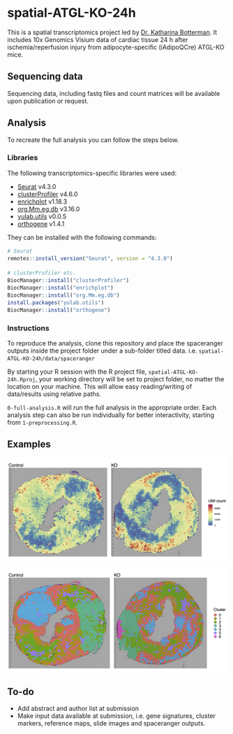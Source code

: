 # spatial-ATGL-KO-24h

This is a spatial transcriptomics project led by [Dr. Katharina Botterman](mailto:katharina.bottermann@hhu.de). It includes 10x Genomics Visium data of cardiac tissue 24 h after ischemia/reperfusion injury from adipocyte-specific (iAdipoQCre) ATGL-KO mice.

## Sequencing data
Sequencing data, including fastq files and count matrices will be available upon publication or request.

## Analysis
To recreate the full analysis you can follow the steps below.

### Libraries
The following transcriptomics-specific libraries were used:

* [Seurat](https://satijalab.org/seurat/index.html) v4.3.0
* [clusterProfiler](https://bioconductor.org/packages/release/bioc/html/clusterProfiler.html) v4.6.0
* [enrichplot](https://bioconductor.org/packages/release/bioc/html/enrichplot.html) v1.18.3
* [org.Mm.eg.db](https://bioconductor.org/packages/release/data/annotation/html/org.Mm.eg.db.html) v3.16.0
* [yulab.utils](https://cran.r-project.org/package=yulab.utils) v0.0.5
* [orthogene](https://www.bioconductor.org/packages/release/bioc/html/orthogene.html) v1.4.1

They can be installed with the following commands:
```R
# Seurat
remotes::install_version("Seurat", version = "4.3.0")

# clusterProfiler etc.
BiocManager::install("clusterProfiler")
BiocManager::install("enrichplot")
BiocManager::install("org.Mm.eg.db")
install.packages("yulab.utils")
BiocManager::install("orthogene")
```

### Instructions
To reproduce the analysis, clone this repository and place the spaceranger outputs inside the project folder under a sub-folder titled data. i.e. `spatial-ATGL-KO-24h/data/spaceranger`

By starting your R session with the R project file, `spatial-ATGL-KO-24h.Rproj`, your working directory will be set to project folder, no matter the location on your machine. This will allow easy reading/writing of data/results using relative paths.

`0-full-analysis.R` will run the full analysis in the appropriate order. Each analysis step can also be run individually for better interactivity, starting from `1-preprocessing.R`.

## Examples
<p align="center">
  <img src="/examples/SpatialFeaturePlot_UMI_count.png" width="1000">
</p>
<p align="center">
  <img src="/examples/SpatialDimPlot.png" width="1000">
</p>

## To-do
* Add abstract and author list at submission
* Make input data available at submission, i.e. gene signatures, cluster markers, reference maps, slide images and spaceranger outputs.
